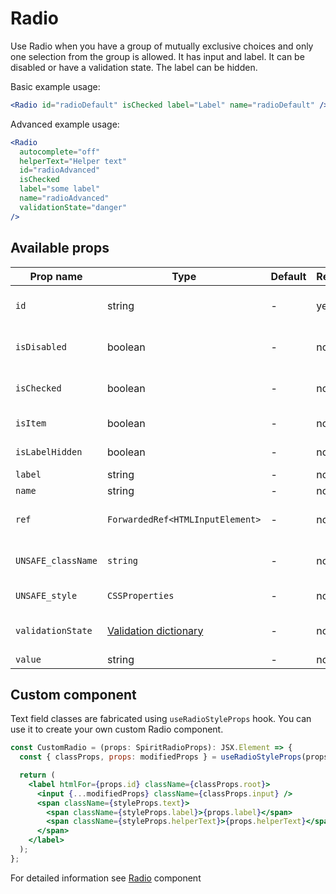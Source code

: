 # Radio

Use Radio when you have a group of mutually exclusive choices and only one selection from the group is allowed.
It has input and label.
It can be disabled or have a validation state.
The label can be hidden.

Basic example usage:

```jsx
<Radio id="radioDefault" isChecked label="Label" name="radioDefault" />
```

Advanced example usage:

```jsx
<Radio
  autocomplete="off"
  helperText="Helper text"
  id="radioAdvanced"
  isChecked
  label="some label"
  name="radioAdvanced"
  validationState="danger"
/>
```

## Available props

| Prop name          | Type                                           | Default | Required | Description                    |
| ------------------ | ---------------------------------------------- | ------- | -------- | ------------------------------ |
| `id`               | string                                         | -       | yes      | Input and label identification |
| `isDisabled`       | boolean                                        | -       | no       | Whether is field disabled      |
| `isChecked`        | boolean                                        | -       | no       | Whether is field checked       |
| `isItem`           | boolean                                        | -       | no       | To render in [Item][item] mode |
| `isLabelHidden`    | boolean                                        | -       | no       | Whether is label hidden        |
| `label`            | string                                         | -       | no       | Label text                     |
| `name`             | string                                         | -       | no       | Input name                     |
| `ref`              | `ForwardedRef<HTMLInputElement>`               | -       | no       | Input element reference        |
| `UNSAFE_className` | `string`                                       | -       | no       | Wrapper custom class name      |
| `UNSAFE_style`     | `CSSProperties`                                | -       | no       | Wrapper custom style           |
| `validationState`  | [Validation dictionary][dictionary-validation] | -       | no       | Type of validation state       |
| `value`            | string                                         | -       | no       | Input value                    |

## Custom component

Text field classes are fabricated using `useRadioStyleProps` hook. You can use it to create your own custom Radio component.

```jsx
const CustomRadio = (props: SpiritRadioProps): JSX.Element => {
  const { classProps, props: modifiedProps } = useRadioStyleProps(props);

  return (
    <label htmlFor={props.id} className={classProps.root}>
      <input {...modifiedProps} className={classProps.input} />
      <span className={styleProps.text}>
        <span className={styleProps.label}>{props.label}</span>
        <span className={styleProps.helperText}>{props.helperText}</span>
      </span>
    </label>
  );
};
```

For detailed information see [Radio](https://github.com/lmc-eu/spirit-design-system/blob/main/packages/web/src/scss/components/Radio/README.md) component

[item]: https://github.com/lmc-eu/spirit-design-system/blob/main/packages/web-react/src/components/Item/README.md
[dictionary-validation]: https://github.com/lmc-eu/spirit-design-system/blob/main/docs/DICTIONARIES.md#validation
